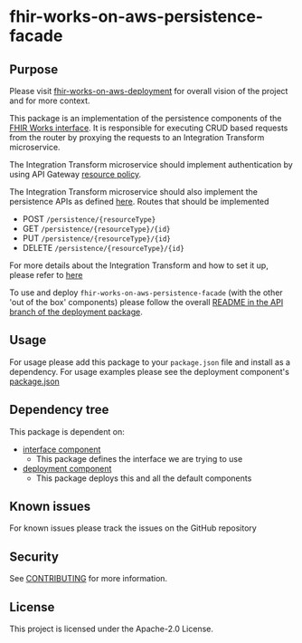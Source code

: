 # fhir-works-on-aws-persistence-facade

## Purpose

Please visit [fhir-works-on-aws-deployment](https://github.com/awslabs/fhir-works-on-aws-deployment) for overall vision of the project and for more context.

This package is an implementation of the persistence components of the [FHIR Works interface](https://github.com/awslabs/fhir-works-on-aws-interface). It is responsible for executing CRUD based requests from the router by proxying the requests to an Integration Transform microservice. 

The Integration Transform microservice should implement authentication by using API Gateway [resource policy](https://docs.aws.amazon.com/apigateway/latest/developerguide/apigateway-resource-policies-examples.html#apigateway-resource-policies-cross-account-example).
 
 The Integration Transform microservice should also implement the persistence APIs as defined [here](https://github.com/awslabs/fhir-works-on-aws-interface/blob/mainline/openapi.yaml). Routes that should be implemented
- POST `/persistence/{resourceType}`
- GET `/persistence/{resourceType}/{id}`
- PUT `/persistence/{resourceType}/{id}`
- DELETE `/persistence/{resourceType}/{id}`
 
For more details about the Integration Transform and how to set it up, please refer to [here](https://github.com/aws-samples/fhir-hl7v2-integration-transform)

To use and deploy `fhir-works-on-aws-persistence-facade` (with the other 'out of the box' components) please follow the overall [README in the API branch of the deployment package](https://github.com/awslabs/fhir-works-on-aws-deployment/tree/api).

## Usage

For usage please add this package to your `package.json` file and install as a dependency. For usage examples please see the deployment component's [package.json](https://github.com/awslabs/fhir-works-on-aws-deployment/blob/api/package.json)

## Dependency tree

This package is dependent on:

- [interface component](https://github.com/awslabs/fhir-works-on-aws-interface)
  - This package defines the interface we are trying to use
- [deployment component](https://github.com/awslabs/fhir-works-on-aws-deployment)
  - This package deploys this and all the default components

## Known issues

For known issues please track the issues on the GitHub repository

## Security

See [CONTRIBUTING](CONTRIBUTING.md#security-issue-notifications) for more information.

## License

This project is licensed under the Apache-2.0 License.
